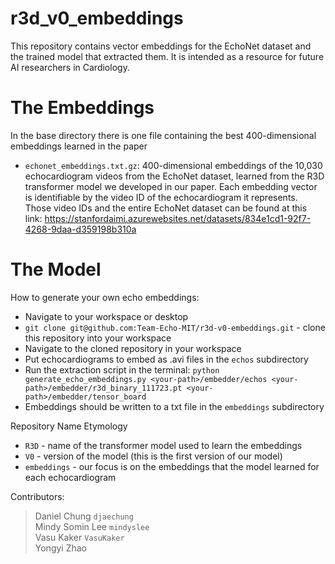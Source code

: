 # r3d_v0_embeddings
This repository contains vector embeddings for the EchoNet dataset and the trained model that extracted them. It is intended as a resource for future AI researchers in Cardiology.

# The Embeddings
In the base directory there is one file containing the best 400-dimensional embeddings learned in the paper
* `echonet_embeddings.txt.gz`: 400-dimensional embeddings of the 10,030 echocardiogram videos from the EchoNet dataset, learned from the R3D transformer model we developed in our paper. Each embedding vector is identifiable by the video ID of the echocardiogram it represents. Those video IDs and the entire EchoNet dataset can be found at this link: https://stanfordaimi.azurewebsites.net/datasets/834e1cd1-92f7-4268-9daa-d359198b310a

# The Model
How to generate your own echo embeddings:
* Navigate to your workspace or desktop
* `git clone git@github.com:Team-Echo-MIT/r3d-v0-embeddings.git` - clone this repository into your workspace
* Navigate to the cloned repository in your workspace
* Put echocardiograms to embed as .avi files in the `echos` subdirectory
* Run the extraction script in the terminal: `python generate_echo_embeddings.py <your-path>/embedder/echos <your-path>/embedder/r3d_binary_111723.pt <your-path>/embedder/tensor_board`
* Embeddings should be written to a txt file in the `embeddings` subdirectory

Repository Name Etymology
* `R3D` - name of the transformer model used to learn the embeddings
* `V0` - version of the model (this is the first version of our model)
* `embeddings` - our focus is on the embeddings that the model learned for each echocardiogram



Contributors:
> Daniel Chung `djaechung` <br /> Mindy Somin Lee `mindyslee` <br /> Vasu Kaker `VasuKaker` <br /> Yongyi Zhao
